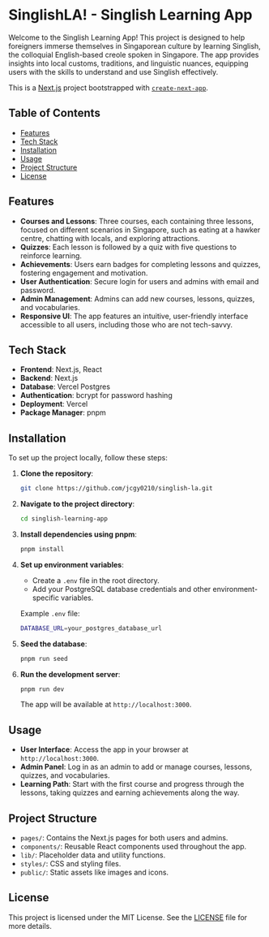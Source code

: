 # SinglishLA! - Singlish Learning App

Welcome to the Singlish Learning App! This project is designed to help foreigners immerse themselves in Singaporean culture by learning Singlish, the colloquial English-based creole spoken in Singapore. The app provides insights into local customs, traditions, and linguistic nuances, equipping users with the skills to understand and use Singlish effectively.

This is a [Next.js](https://nextjs.org/) project bootstrapped with [`create-next-app`](https://github.com/vercel/next.js/tree/canary/packages/create-next-app).

## Table of Contents

- [Features](#features)
- [Tech Stack](#tech-stack)
- [Installation](#installation)
- [Usage](#usage)
- [Project Structure](#project-structure)
- [License](#license)

## Features

- **Courses and Lessons**: Three courses, each containing three lessons, focused on different scenarios in Singapore, such as eating at a hawker centre, chatting with locals, and exploring attractions.
- **Quizzes**: Each lesson is followed by a quiz with five questions to reinforce learning.
- **Achievements**: Users earn badges for completing lessons and quizzes, fostering engagement and motivation.
- **User Authentication**: Secure login for users and admins with email and password.
- **Admin Management**: Admins can add new courses, lessons, quizzes, and vocabularies.
- **Responsive UI**: The app features an intuitive, user-friendly interface accessible to all users, including those who are not tech-savvy.

## Tech Stack

- **Frontend**: Next.js, React
- **Backend**: Next.js
- **Database**: Vercel Postgres
- **Authentication**: bcrypt for password hashing
- **Deployment**: Vercel
- **Package Manager**: pnpm

## Installation

To set up the project locally, follow these steps:

1. **Clone the repository**:
   ```bash
   git clone https://github.com/jcgy0210/singlish-la.git
   ```
   
2. **Navigate to the project directory**:
   ```bash
   cd singlish-learning-app
   ```

3. **Install dependencies using pnpm**:
   ```bash
   pnpm install
   ```

4. **Set up environment variables**:
   - Create a `.env` file in the root directory.
   - Add your PostgreSQL database credentials and other environment-specific variables.

   Example `.env` file:
   ```bash
   DATABASE_URL=your_postgres_database_url
   ```

5. **Seed the database**:
   ```bash
   pnpm run seed
   ```

6. **Run the development server**:
   ```bash
   pnpm run dev
   ```
   The app will be available at `http://localhost:3000`.

## Usage

- **User Interface**: Access the app in your browser at `http://localhost:3000`.
- **Admin Panel**: Log in as an admin to add or manage courses, lessons, quizzes, and vocabularies.
- **Learning Path**: Start with the first course and progress through the lessons, taking quizzes and earning achievements along the way.

## Project Structure

- `pages/`: Contains the Next.js pages for both users and admins.
- `components/`: Reusable React components used throughout the app.
- `lib/`: Placeholder data and utility functions.
- `styles/`: CSS and styling files.
- `public/`: Static assets like images and icons.

## License

This project is licensed under the MIT License. See the [LICENSE](LICENSE) file for more details.

